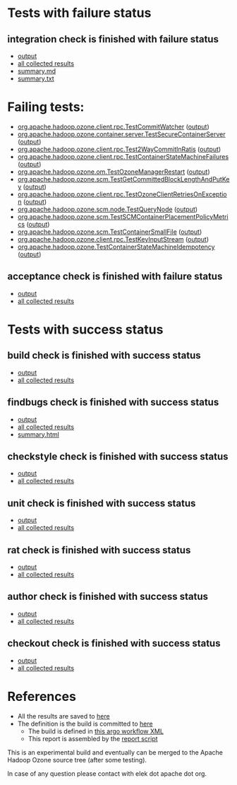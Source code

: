 # Tests with failure status

## integration check is finished with failure status

   * [output](https://raw.githubusercontent.com/elek/ozone-ci-q4/master/pr/pr-trunk-gg4kw/integration/output.log)
   * [all collected results](https://github.com/elek/ozone-ci-q4/tree/master/pr/pr-trunk-gg4kw/integration)
   * [summary.md](https://github.com/elek/ozone-ci-q4/tree/master/pr/pr-trunk-gg4kw/integration/summary.md)
   * [summary.txt](https://github.com/elek/ozone-ci-q4/tree/master/pr/pr-trunk-gg4kw/integration/summary.txt)

# Failing tests: 

 * [org.apache.hadoop.ozone.client.rpc.TestCommitWatcher](hadoop-ozone/integration-test/org.apache.hadoop.ozone.client.rpc.TestCommitWatcher.txt) ([output](hadoop-ozone/integration-test/org.apache.hadoop.ozone.client.rpc.TestCommitWatcher-output.txt))
 * [org.apache.hadoop.ozone.container.server.TestSecureContainerServer](hadoop-ozone/integration-test/org.apache.hadoop.ozone.container.server.TestSecureContainerServer.txt) ([output](hadoop-ozone/integration-test/org.apache.hadoop.ozone.container.server.TestSecureContainerServer-output.txt))
 * [org.apache.hadoop.ozone.client.rpc.Test2WayCommitInRatis](hadoop-ozone/integration-test/org.apache.hadoop.ozone.client.rpc.Test2WayCommitInRatis.txt) ([output](hadoop-ozone/integration-test/org.apache.hadoop.ozone.client.rpc.Test2WayCommitInRatis-output.txt))
 * [org.apache.hadoop.ozone.client.rpc.TestContainerStateMachineFailures](hadoop-ozone/integration-test/org.apache.hadoop.ozone.client.rpc.TestContainerStateMachineFailures.txt) ([output](hadoop-ozone/integration-test/org.apache.hadoop.ozone.client.rpc.TestContainerStateMachineFailures-output.txt))
 * [org.apache.hadoop.ozone.om.TestOzoneManagerRestart](hadoop-ozone/integration-test/org.apache.hadoop.ozone.om.TestOzoneManagerRestart.txt) ([output](hadoop-ozone/integration-test/org.apache.hadoop.ozone.om.TestOzoneManagerRestart-output.txt))
 * [org.apache.hadoop.ozone.scm.TestGetCommittedBlockLengthAndPutKey](hadoop-ozone/integration-test/org.apache.hadoop.ozone.scm.TestGetCommittedBlockLengthAndPutKey.txt) ([output](hadoop-ozone/integration-test/org.apache.hadoop.ozone.scm.TestGetCommittedBlockLengthAndPutKey-output.txt))
 * [org.apache.hadoop.ozone.client.rpc.TestOzoneClientRetriesOnException](hadoop-ozone/integration-test/org.apache.hadoop.ozone.client.rpc.TestOzoneClientRetriesOnException.txt) ([output](hadoop-ozone/integration-test/org.apache.hadoop.ozone.client.rpc.TestOzoneClientRetriesOnException-output.txt))
 * [org.apache.hadoop.ozone.scm.node.TestQueryNode](hadoop-ozone/integration-test/org.apache.hadoop.ozone.scm.node.TestQueryNode.txt) ([output](hadoop-ozone/integration-test/org.apache.hadoop.ozone.scm.node.TestQueryNode-output.txt))
 * [org.apache.hadoop.ozone.scm.TestSCMContainerPlacementPolicyMetrics](hadoop-ozone/integration-test/org.apache.hadoop.ozone.scm.TestSCMContainerPlacementPolicyMetrics.txt) ([output](hadoop-ozone/integration-test/org.apache.hadoop.ozone.scm.TestSCMContainerPlacementPolicyMetrics-output.txt))
 * [org.apache.hadoop.ozone.scm.TestContainerSmallFile](hadoop-ozone/integration-test/org.apache.hadoop.ozone.scm.TestContainerSmallFile.txt) ([output](hadoop-ozone/integration-test/org.apache.hadoop.ozone.scm.TestContainerSmallFile-output.txt))
 * [org.apache.hadoop.ozone.client.rpc.TestKeyInputStream](hadoop-ozone/integration-test/org.apache.hadoop.ozone.client.rpc.TestKeyInputStream.txt) ([output](hadoop-ozone/integration-test/org.apache.hadoop.ozone.client.rpc.TestKeyInputStream-output.txt))
 * [org.apache.hadoop.ozone.TestContainerStateMachineIdempotency](hadoop-ozone/integration-test/org.apache.hadoop.ozone.TestContainerStateMachineIdempotency.txt) ([output](hadoop-ozone/integration-test/org.apache.hadoop.ozone.TestContainerStateMachineIdempotency-output.txt))

## acceptance check is finished with failure status

   * [output](https://raw.githubusercontent.com/elek/ozone-ci-q4/master/pr/pr-trunk-gg4kw/acceptance/output.log)
   * [all collected results](https://github.com/elek/ozone-ci-q4/tree/master/pr/pr-trunk-gg4kw/acceptance)



# Tests with success status

## build check is finished with success status

   * [output](https://raw.githubusercontent.com/elek/ozone-ci-q4/master/pr/pr-trunk-gg4kw/build/output.log)
   * [all collected results](https://github.com/elek/ozone-ci-q4/tree/master/pr/pr-trunk-gg4kw/build)


## findbugs check is finished with success status

   * [output](https://raw.githubusercontent.com/elek/ozone-ci-q4/master/pr/pr-trunk-gg4kw/findbugs/output.log)
   * [all collected results](https://github.com/elek/ozone-ci-q4/tree/master/pr/pr-trunk-gg4kw/findbugs)
   * [summary.html](https://elek.github.io/ozone-ci-q4/pr/pr-trunk-gg4kw/findbugs/summary.html)


## checkstyle check is finished with success status

   * [output](https://raw.githubusercontent.com/elek/ozone-ci-q4/master/pr/pr-trunk-gg4kw/checkstyle/output.log)
   * [all collected results](https://github.com/elek/ozone-ci-q4/tree/master/pr/pr-trunk-gg4kw/checkstyle)


## unit check is finished with success status

   * [output](https://raw.githubusercontent.com/elek/ozone-ci-q4/master/pr/pr-trunk-gg4kw/unit/output.log)
   * [all collected results](https://github.com/elek/ozone-ci-q4/tree/master/pr/pr-trunk-gg4kw/unit)


## rat check is finished with success status

   * [output](https://raw.githubusercontent.com/elek/ozone-ci-q4/master/pr/pr-trunk-gg4kw/rat/output.log)
   * [all collected results](https://github.com/elek/ozone-ci-q4/tree/master/pr/pr-trunk-gg4kw/rat)


## author check is finished with success status

   * [output](https://raw.githubusercontent.com/elek/ozone-ci-q4/master/pr/pr-trunk-gg4kw/author/output.log)
   * [all collected results](https://github.com/elek/ozone-ci-q4/tree/master/pr/pr-trunk-gg4kw/author)


## checkout check is finished with success status

   * [output](https://raw.githubusercontent.com/elek/ozone-ci-q4/master/pr/pr-trunk-gg4kw/checkout/output.log)
   * [all collected results](https://github.com/elek/ozone-ci-q4/tree/master/pr/pr-trunk-gg4kw/checkout)




# References

 * All the results are saved to [here](https://github.com/elek/ozone-ci-q4/tree/master/pr/pr-trunk-gg4kw/)
 * The definition is the build is committed to [here](https://github.com/elek/argo-ozone)
    * The build is defined in [this argo workflow XML](https://github.com/elek/argo-ozone/blob/master/ozone-build.yaml)
    * This report is assembled by the [report script](https://github.com/elek/argo-ozone/blob/master/scripts/report.sh)

This is an experimental build and eventually can be merged to the Apache Hadoop Ozone source tree (after some testing).

In case of any question please contact with elek dot apache dot org.
